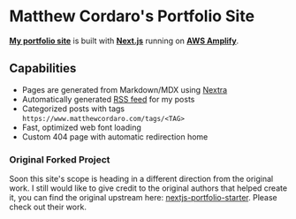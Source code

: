# Matthew Cordaro's  Portfolio Site

[**My portfolio site**](https://www.matthewcordaro.com) is built with [**Next.js**](https://nextjs.org/) running on 
[**AWS 
Amplify**](https://aws.amazon.com/amplify).

## Capabilities ##

- Pages are generated from Markdown/MDX using [Nextra](https://nextra.vercel.app/)
- Automatically generated [RSS feed](https://www.matthewcordaro.com/feed.xml) for my posts
- Categorized posts with tags `https://www.matthewcordaro.com/tags/<TAG>`
- Fast, optimized web font loading
- Custom 404 page with automatic redirection home

###  Original Forked Project
Soon this site's scope is heading in a different direction from the original work.
I still would like to give credit to the original authors that helped create it,
you can find the original upstream here: 
[nextjs-portfolio-starter](https://github.com/vercel/nextjs-portfolio-starter). 
Please check out their work.